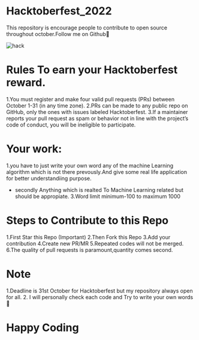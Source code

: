 # Hacktoberfest_2022
This repository is encourage people to contribute to open source throughout october.Follow me on Github🙊

![hack](https://user-images.githubusercontent.com/69287212/196059967-10a30315-d16d-4d70-8872-8878d9feeb02.PNG)

# Rules To earn your Hacktoberfest reward.

1.You must register and make four valid pull requests (PRs) between October 1-31 (in any time zone).
2.PRs can be made to any public repo on GitHub, only the ones with issues labeled Hacktoberfest.
3.If a maintainer reports your pull request as spam or behavior not in line with the project’s code of conduct, you will be ineligible to participate.

# Your work:

1.you have to just write your own word any of the machine Learning algorithm which is not there prevously.And give some real life application for better understandiing purpose.
* secondly Anything which is realted To Machine Learning related but should be appropiate.
3.Word limit minimum-100 to maximum 1000

# Steps to Contribute to this Repo

1.First Star this Repo (Important)
2.Then Fork this Repo
3.Add your contribution
4.Create new PR/MR
5.Repeated codes will not be merged.
6.The quality of pull requests is paramount,quantity comes second.

# Note
1.Deadline is 31st October for Hacktoberfest but my repository always open for all.
2. I will personally check each code and Try to write your own words 🙂

# Happy Coding
